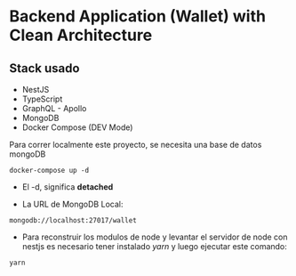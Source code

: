 # Backend Application (Wallet) with Clean Architecture

## Stack usado
- NestJS
- TypeScript
- GraphQL - Apollo
- MongoDB
- Docker Compose (DEV Mode)

Para correr localmente este proyecto, se necesita una base de datos mongoDB
```
docker-compose up -d
```

* El -d, significa __detached__

* La URL de MongoDB Local: 
```
mongodb://localhost:27017/wallet
```

* Para reconstruir los modulos de node y levantar el servidor de node con nestjs es necesario tener instalado *yarn* y luego ejecutar este comando:
```
yarn
```
